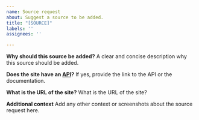 ```yaml
---
name: Source request
about: Suggest a source to be added.
title: "[SOURCE]"
labels: ''
assignees: ''

---
```


**Why should this source be added?**
A clear and concise description why this source should be added.

**Does the site have an [API](https://en.wikipedia.org/wiki/Web_API)?**
If yes, provide the link to the API or the documentation.

**What is the URL of the site?**
What is the URL of the site?

**Additional context**
Add any other context or screenshots about the source request here.
